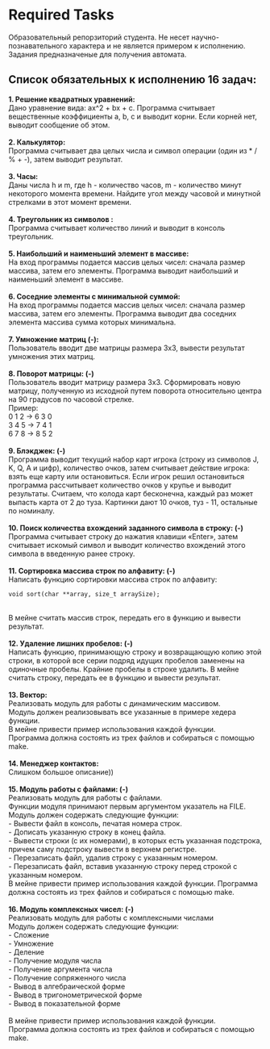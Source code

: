 # Required Tasks
Образовательный репорзиторий студента. Не несет научно-познавательного характера и не является примером к исполнению. Задания предназначеные для получения автомата.
## Список обязательных к исполнению 16 задач:
<b>1. Решение квадратных уравнений:</b><br>
Дано уравнение вида: ax^2 + bx + с. Программа считывает вещественные коэффициенты а, b, c и выводит корни. Если корней нет, выводит сообщение об этом.
<br><br><b>2. Калькулятор:</b><br>
Программа считывает два целых числа и символ операции (один из * / % + -), затем выводит результат.
<br><br><b>3. Часы:</b><br>
Даны числа h и m, где h - количество часов, m - количество минут некоторого момента времени. Найдите угол между часовой и минутной стрелками в этот момент времени.
<br><br><b>4. Треугольник из символов :</b><br>
Программа считывает количество линий и выводит в консоль треугольник.
<br><br><b>5.  Наибольший и наименьший элемент в массиве:</b><br>
На вход программы подается массив целых чисел: сначала размер массива, затем его элементы. 
Программа выводит наибольший и наименьший элемент в массиве.
<br><br><b>6. Соседние элементы с минимальной суммой:</b><br>
На вход программы подается массив целых чисел: сначала размер массива, затем его элементы. 
Программа выводит два соседних элемента массива сумма которых минимальна.
<br><br><b>7.  Умножение матриц (-):</b><br>
Пользователь вводит две матрицы размера 3x3, вывести результат умножения этих матриц.
<br><br><b>8.  Поворот матрицы: (-)</b><br>
Пользователь вводит матрицу размера 3x3. Сформировать новую матрицу, полученную из исходной путем поворота относительно центра на 90 градусов по часовой стрелке.
<br>Пример:
<br>0 1 2 → 6 3 0
<br>3 4 5 → 7 4 1
<br>6 7 8 → 8 5 2
<br><br><b>9. Блэкджек: (-)</b><br>
Программа выводит текущий набор карт игрока (строку из символов J, K, Q, A и цифр), количество очков, затем считывает действие игрока: взять еще карту или остановиться. Если игрок решил остановиться программа рассчитывает количество очков у крупье и выводит результаты.
Считаем, что колода карт бесконечна, каждый раз может выпасть карта от 2 до туза. Картинки дают 10 очков, туз - 11, остальные по номиналу.
<br><br><b>10. Поиск количества вхождений заданного символа в строку: (-)</b><br>
Программа считывает строку до нажатия клавиши «Enter», затем считывает искомый символ и выводит количество вхождений этого символа в введенную ранее строку.
<br><br><b>11. Сортировка массива строк по алфавиту: (-)</b><br>
Написать функцию сортировки массива строк по алфавиту: 
<br>
```
void sort(char **array, size_t arraySize);
```
<br>В мейне считать массив строк, передать его в функцию и вывести результат.
<br><br><b>12.  Удаление лишних пробелов: (-)</b><br>
Написать функцию, принимающую строку и возвращающую копию этой строки, в которой все серии подряд идущих пробелов заменены на одиночные пробелы. Крайние пробелы в строке удалить. В мейне считать строку, передать ее в функцию и вывести результат.
<br><br><b>13. Вектор:</b><br>
Реализовать модуль для работы с динамическим массивом.
<br>Модуль должен реализовывать все указанные в примере хедера функции.
<br>В мейне привести пример использования каждой функции.
<br>Программа должна состоять из трех файлов и собираться с помощью make.
<br><br><b>14. Менеджер контактов:</b><br>
Слишком большое описание))
<br><br><b>15. Модуль работы с файлами: (-)</b><br>
Реализовать модуль для работы с файлами.
<br>Функции модуля принимают первым аргументом указатель на FILE.
<br>Модуль должен содержать следующие функции:
<br>- Вывести файл в консоль, печатая номера строк.
<br>- Дописать указанную строку в конец файла.
<br>- Вывести строки (с их номерами), в которых есть указанная подстрока, причем саму подстроку вывести в верхнем регистре.
<br>- Перезаписать файл, удалив строку с указанным номером.
<br>- Перезаписать файл, вставив указанную строку перед строкой с указанным номером.
<br>В мейне привести пример использования каждой функции. Программа должна состоять из трех файлов и собираться с помощью make.
<br><br><b>16. Модуль комплексных чисел: (-)</b><br>
Реализовать модуль для работы с комплексными числами
<br>Модуль должен содержать следующие функции:
<br>- Сложение
<br>- Умножение 
<br>- Деление
<br>- Получение модуля числа 
<br>- Получение аргумента числа 
<br>- Получение сопряженного числа 
<br>- Вывод в алгебраической форме
<br>- Вывод в тригонометрической форме
<br>- Вывод в показательной форме
<br><br>В мейне привести пример использования каждой функции.
<br>Программа должна состоять из трех файлов и собираться с помощью make.
